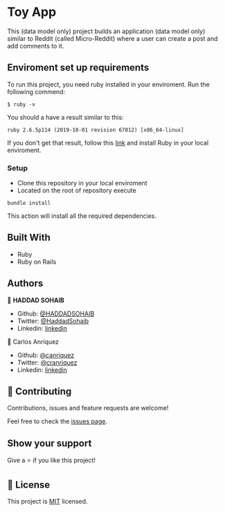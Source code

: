 # Toy App

This (data model only) project builds an application (data model only) similar to Reddit (called Micro-Reddit) where a user can create a post and add comments to it.


## Enviroment set up requirements

To run this project, you need ruby installed in your enviroment.
Run the following commend:

```
$ ruby -v
```

You should a have a result similar to this:

```
ruby 2.6.5p114 (2019-10-01 revision 67812) [x86_64-linux]
```

If you don't get that result, follow this [link](https://www.ruby-lang.org/en/documentation/installation/) and install Ruby in your local enviroment.

### Setup
- Clone this repository in your local enviroment
- Located on the root of repository execute 

```bundle install``` 
 
This action will install all the required dependencies. 


## Built With

- Ruby
- Ruby on Rails

## Authors

👤 **HADDAD SOHAIB**

- Github: [@HADDADSOHAIB](https://github.com/HADDADSOHAIB)
- Twitter: [@HaddadSohaib](https://twitter.com/HaddadSohaib)
- Linkedin: [linkedin](https://www.linkedin.com/in/sohaibhaddad/)

👤 Carlos Anriquez

- Github: [@canriquez](https://github.com/canriquez)
- Twitter: [@cranriquez](https://twitter.com/cranriquez)
- Linkedin: [linkedin](https://www.linkedin.com/in/carlosanriquez/)

## 🤝 Contributing

Contributions, issues and feature requests are welcome!

Feel free to check the [issues page](issues/).

## Show your support

Give a ⭐️ if you like this project!

## 📝 License

This project is [MIT](https://haddad-sohaib.mit-license.org/) licensed.